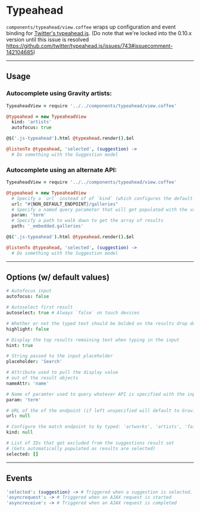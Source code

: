 # Typeahead

`components/typeahead/view.coffee` wraps up configuration and event binding for [Twitter's typeahead.js](https://github.com/twitter/typeahead.js/blob/v0.10.5/doc/jquery_typeahead.md). (Do note that we're locked into the 0.10.x version until this issue is resolved https://github.com/twitter/typeahead.js/issues/743#issuecomment-142104685)

---

## Usage

### Autocomplete using Gravity artists:

```coffeescript
TypeaheadView = require '../../components/typeahead/view.coffee'

@typeahead = new TypeaheadView
  kind: 'artists'
  autofocus: true

@$('.js-typeahead').html @typeahead.render().$el

@listenTo @typeahead, 'selected', (suggestion) ->
  # Do something with the Suggestion model

```

### Autocomplete using an alternate API:

```coffeescript
TypeaheadView = require '../../components/typeahead/view.coffee'

@typeahead = new TypeaheadView
  # Specify a `url` instead of of `kind` (which configures the default Gravity /match endpoint)
  url: "#{NON_DEFAULT_ENDPOINT}/galleries"
  # Specify a named query parameter that will get populated with the value from the input
  param: 'term'
  # Specify a path to walk down to get the array of results
  path: '_embedded.galleries'

@$('.js-typeahead').html @typeahead.render().$el

@listenTo @typeahead, 'selected', (suggestion) ->
  # Do something with the Suggestion model
```

---

## Options (w/ default values)

```coffeescript
# Autofocus input
autofocus: false

# Autoselect first result
autoselect: true # Always `false` on touch devices

# Whether or not the typed text should be bolded on the results drop down
highlight: false

# Display the top results remaining text when typing in the input
hint: true

# String passed to the input placeholder
placeholder: 'Search'

# Attribute used to pull the display value
# out of the result objects
nameAttr: 'name'

# Name of paramter used to query whatever API is specified with the input value
param: 'term'

# URL of the of the endpoint (if left unspecified will default to Gravity's /match API)
url: null

# Configure the match endpoint to by typed: 'artworks', 'artists', 'fairs', or 'genes'
kind: null

# List of IDs that get excluded from the suggestions result set
# (Gets automatically populated as results are selected)
selected: []
```

---

## Events

```coffeescript
'selected': (suggestion) -> # Triggered when a suggestion is selected. Passes the suggestion.
'asyncrequest': -> # Triggered when an AJAX request is started
'asyncreceive': -> # Triggered when an AJAX request is completed
```

